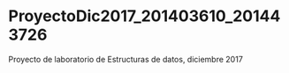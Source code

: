 # ProyectoDic2017_201403610_201443726
Proyecto de laboratorio de Estructuras de datos, diciembre 2017

